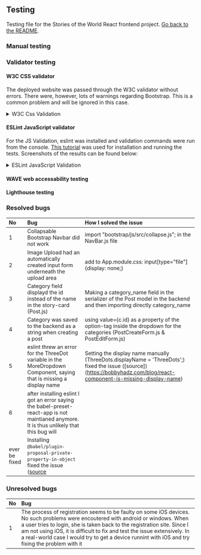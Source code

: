 ## Testing

Testing file for the Stories of the World React frontend project. [Go back to the README](README.md).

### Manual testing

### Validator testing

#### W3C CSS validator

The deployed website was passed through the W3C validator without errors. There were, however, lots of warnings regarding Bootstrap. This is a common problem and will be ignored in this case.
<details><summary>W3C Css Validation</summary>
<img src="readme_assets/testing_css.PNG">
</details>

#### ESLint JavaScript validator

For the JS Validation, eslint was installed and validation commands were run from the console. [This tutorial](https://gist.github.com/ianmeigh/8e603b91a38d7829d959402bfcf29d3d) was used for installation and running the tests. Screenshots of the results can be found below:
<details><summary>ESLint JavaScript Validation</summary>
<img src="readme_assets/testing_css.PNG">
</details>

#### WAVE web accessability testing

#### Lighthouse testing

### Resolved bugs

| No | Bug | How I solved the issue |
| :--- | :--- | :--- |
| 1 | Collapsable Bootstrap Navbar did not work | import "bootstrap/js/src/collapse.js"; in the NavBar.js file |
| 2 | Image Upload had an automatically created input form underneath the upload area |  add to App.module.css: input[type="file"] {display: none;} |
| 3 | Category field displayd the id instead of the name in the story-card (Post.js) | Making a category_name field in the serializer of the Post model in the backend and then importing directly category_name |
| 4 | Category was saved to the backend as a string when creating a post | using value={c.id} as a property of the option-tag inside the dropdown for the categories (PostCreateForm.js & PostEditForm.js) |
| 5 | eslint threw an error for the ThreeDot variable in the MoreDropdown Component, saying that is missing a display name  | Setting the display name manually (ThreeDots.displayName = 'ThreeDots';) fixed the issue ([source])(https://bobbyhadz.com/blog/react-component-is-missing-display-name) |
| 6 | after installing eslint I got an error saying the babel-preset-react-app is not maintianed anymore. It is thus unlikely that this bug will
ever be fixed | Installing `@babel/plugin-proposal-private-property-in-object` fixed the issue ([source](https://stackoverflow.com/questions/76435306/babel-preset-react-app-is-importing-the-babel-plugin-proposal-private-propert) |

### Unresolved bugs

| No | Bug | 
| :--- | :--- |
| 1 | The process of registration seems to be faulty on some iOS devices. No such problems were encoutered with android or windows. When a user tries to login, she is taken back to the registration site. Since I am not using iOS, it is difficult to fix and test the issue extensively. In a real-world case I would try to get a device runnint with iOS and try fixing the problem with it |
